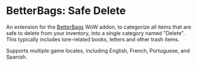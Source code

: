# BetterBags: Safe Delete
An extension for the [BetterBags](https://www.curseforge.com/wow/addons/better-bags) WoW addon, to categorize all items that are safe to delete from your inventory, into a single category named "Delete". This typically includes lore-related books, letters and other trash items.

Supports multiple game locales, including English, French, Portuguese, and Spanish.
